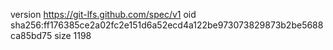 version https://git-lfs.github.com/spec/v1
oid sha256:ff176385ce2a02fc2e151d6a52ecd4a122be973073829873b2be5688ca85bd75
size 1198
